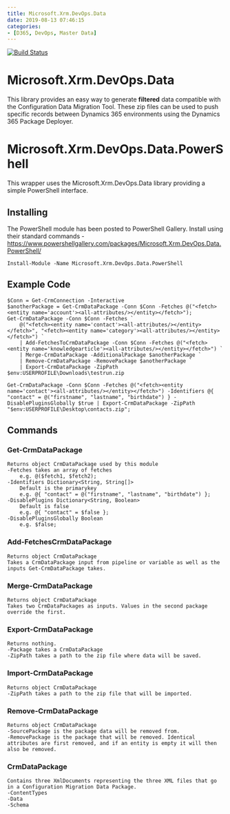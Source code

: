 ```yaml
---
title: Microsoft.Xrm.DevOps.Data 
date: 2019-08-13 07:46:15
categories:
- [D365, DevOps, Master Data] 
---
```


[![Build Status](https://dev.azure.com/MicrosoftXrmDevOpsData/Microsoft.Xrm.DevOps.Data/_apis/build/status/abvogel.Microsoft.Xrm.DevOps.Data?branchName=master)](https://dev.azure.com/MicrosoftXrmDevOpsData/Microsoft.Xrm.DevOps.Data/_build/latest?definitionId=1&branchName=master)

# Microsoft.Xrm.DevOps.Data
This library provides an easy way to generate **filtered** data compatible with the Configuration Data Migration Tool. These zip files can be used to push specific records between Dynamics 365 environments using the Dynamics 365 Package Deployer.

# Microsoft.Xrm.DevOps.Data.PowerShell
This wrapper uses the Microsoft.Xrm.DevOps.Data library providing a simple PowerShell interface.

## Installing
The PowerShell module has been posted to PowerShell Gallery. Install using their standard commands - 
https://www.powershellgallery.com/packages/Microsoft.Xrm.DevOps.Data.PowerShell/

    Install-Module -Name Microsoft.Xrm.DevOps.Data.PowerShell

## Example Code
    $Conn = Get-CrmConnection -Interactive
    $anotherPackage = Get-CrmDataPackage -Conn $Conn -Fetches @("<fetch><entity name='account'><all-attributes/></entity></fetch>");
    Get-CrmDataPackage -Conn $Conn -Fetches `
        @("<fetch><entity name='contact'><all-attributes/></entity></fetch>", "<fetch><entity name='category'><all-attributes/></entity></fetch>") `
        | Add-FetchesToCrmDataPackage -Conn $Conn -Fetches @("<fetch><entity name='knowledgearticle'><all-attributes/></entity></fetch>") `
        | Merge-CrmDataPackage -AdditionalPackage $anotherPackage `
        | Remove-CrmDataPackage -RemovePackage $anotherPackage `
        | Export-CrmDataPackage -ZipPath $env:USERPROFILE\Downloads\testrun.zip
    
    Get-CrmDataPackage -Conn $Conn -Fetches @("<fetch><entity name='contact'><all-attributes/></entity></fetch>") -Identifiers @{ "contact" = @("firstname", "lastname", "birthdate") } -DisablePluginsGlobally $true | Export-CrmDataPackage -ZipPath "$env:USERPROFILE\Desktop\contacts.zip";
    
## Commands
### Get-CrmDataPackage
    Returns object CrmDataPackage used by this module
    -Fetches takes an array of fetches 
        e.g. @($fetch1, $fetch2);
    -Identifiers Dictionary<String, String[]>
        Default is the primarykey
        e.g. @{ "contact" = @("firstname", "lastname", "birthdate") };
    -DisablePlugins Dictionary<String, Boolean>
        Default is false
        e.g. @{ "contact" = $false };
    -DisablePluginsGlobally Boolean
        e.g. $false;

### Add-FetchesCrmDataPackage
    Returns object CrmDataPackage
    Takes a CrmDataPackage input from pipeline or variable as well as the inputs Get-CrmDataPackage takes.

### Merge-CrmDataPackage
    Returns object CrmDataPackage
    Takes two CrmDataPackages as inputs. Values in the second package override the first.

### Export-CrmDataPackage
    Returns nothing.
    -Package takes a CrmDataPackage
    -ZipPath takes a path to the zip file where data will be saved.
    
### Import-CrmDataPackage
    Returns object CrmDataPackage
    -ZipPath takes a path to the zip file that will be imported.
    
### Remove-CrmDataPackage
    Returns object CrmDataPackage
    -SourcePackage is the package data will be removed from.
    -RemovePackage is the package that will be removed. Identical attributes are first removed, and if an entity is empty it will then also be removed.

### CrmDataPackage
    Contains three XmlDocuments representing the three XML files that go in a Configuration Migration Data Package.
    -ContentTypes
    -Data
    -Schema
